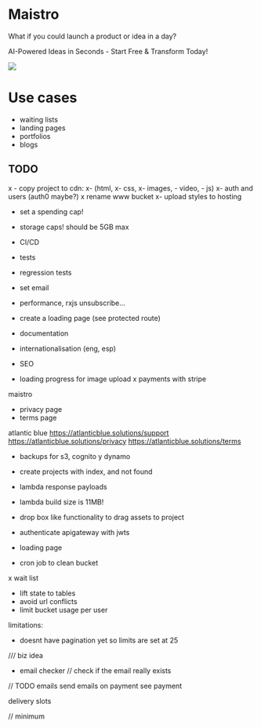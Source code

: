 # Maistro

What if you could launch a product or idea in a day?

AI-Powered Ideas in Seconds - Start Free & Transform Today!

![](https://maistro.website/assets/logo.svg)

# Use cases
- waiting lists
- landing pages
- portfolios
- blogs

## TODO
x - copy project to cdn: 
    x- (html, 
    x- css, 
    x- images, 
    - video, 
    - js)
x- auth and users (auth0 maybe?)
x rename www bucket
x- upload styles to hosting
- set a spending cap!
- storage caps! should be 5GB max

- CI/CD
- tests
- regression tests
- set email
- performance, rxjs unsubscribe...
- create a loading page (see protected route)
- documentation
- internationalisation (eng, esp)
- SEO
- loading progress for image upload
x payments with stripe

maistro
- privacy page
- terms page

atlantic blue
https://atlanticblue.solutions/support
https://atlanticblue.solutions/privacy
https://atlanticblue.solutions/terms

- backups for s3, cognito y dynamo
- create projects with index, and not found
- lambda response payloads
- lambda build size is 11MB!
- drop box like functionality to drag assets to project
- authenticate apigateway with jwts
- loading page

- cron job to clean bucket

x wait list
- lift state to tables
- avoid url conflicts
- limit bucket usage per user


limitations:
- doesnt have pagination yet so limits are set at 25

/// biz idea
- email checker // check if the email really exists



// TODO
emails
send emails on payment
see payment

delivery slots


// minimum 
